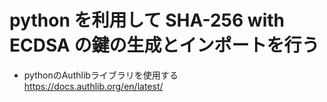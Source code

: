 # python を利用して SHA-256 with ECDSA の鍵の生成とインポートを行う

- pythonのAuthlibライブラリを使用する<br>
https://docs.authlib.org/en/latest/
